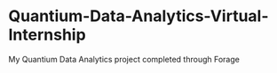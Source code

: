 # Quantium-Data-Analytics-Virtual-Internship
My Quantium Data Analytics project completed through Forage
